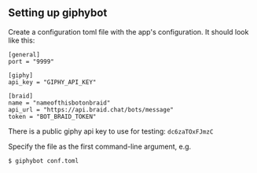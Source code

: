 ## Setting up giphybot

Create a configuration toml file with the app's configuration.  It should look like
this:

    [general]
    port = "9999"

    [giphy]
    api_key = "GIPHY_API_KEY"

    [braid]
    name = "nameofthisbotonbraid"
    api_url = "https://api.braid.chat/bots/message"
    token = "BOT_BRAID_TOKEN"

There is a public giphy api key to use for testing: `dc6zaTOxFJmzC`

Specify the file as the first command-line argument, e.g.

    $ giphybot conf.toml
